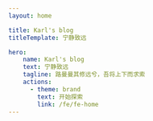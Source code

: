 ```yaml
---
layout: home

title: Karl's blog
titleTemplate: 宁静致远

hero:
    name: Karl's blog
    text: 宁静致远
    tagline: 路曼曼其修远兮，吾将上下而求索
    actions:
      - theme: brand
        text: 开始探索
        link: /fe/fe-home
---
```

